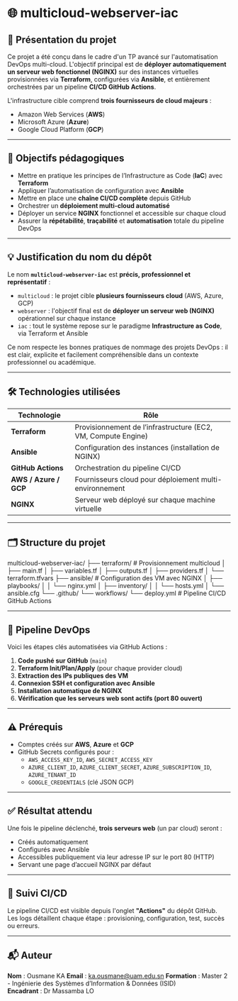 # 🌐 multicloud-webserver-iac

## 📘 Présentation du projet

Ce projet a été conçu dans le cadre d'un TP avancé sur l'automatisation DevOps multi-cloud. L'objectif principal est de **déployer automatiquement un serveur web fonctionnel (NGINX)** sur des instances virtuelles provisionnées via **Terraform**, configurées via **Ansible**, et entièrement orchestrées par un pipeline **CI/CD GitHub Actions**.

L'infrastructure cible comprend **trois fournisseurs de cloud majeurs** :  
- Amazon Web Services (**AWS**)  
- Microsoft Azure (**Azure**)  
- Google Cloud Platform (**GCP**)

---

## 🎯 Objectifs pédagogiques

- Mettre en pratique les principes de l’Infrastructure as Code (**IaC**) avec **Terraform**
- Appliquer l’automatisation de configuration avec **Ansible**
- Mettre en place une **chaîne CI/CD complète** depuis GitHub
- Orchestrer un **déploiement multi-cloud automatisé**
- Déployer un service **NGINX** fonctionnel et accessible sur chaque cloud
- Assurer la **répétabilité**, **traçabilité** et **automatisation** totale du pipeline DevOps

---

## 💡 Justification du nom du dépôt

Le nom **`multicloud-webserver-iac`** est **précis, professionnel et représentatif** :

- `multicloud` : le projet cible **plusieurs fournisseurs cloud** (AWS, Azure, GCP)
- `webserver` : l'objectif final est de **déployer un serveur web (NGINX)** opérationnel sur chaque instance
- `iac` : tout le système repose sur le paradigme **Infrastructure as Code**, via Terraform et Ansible

Ce nom respecte les bonnes pratiques de nommage des projets DevOps : il est clair, explicite et facilement compréhensible dans un contexte professionnel ou académique.

---

## 🛠️ Technologies utilisées

| Technologie | Rôle |
|-------------|------|
| **Terraform** | Provisionnement de l’infrastructure (EC2, VM, Compute Engine) |
| **Ansible** | Configuration des instances (installation de NGINX) |
| **GitHub Actions** | Orchestration du pipeline CI/CD |
| **AWS / Azure / GCP** | Fournisseurs cloud pour déploiement multi-environnement |
| **NGINX** | Serveur web déployé sur chaque machine virtuelle |

---

## 🗂️ Structure du projet

multicloud-webserver-iac/
├── terraform/ # Provisionnement multicloud
│ ├── main.tf
│ ├── variables.tf
│ ├── outputs.tf
│ ├── providers.tf
│ └── terraform.tfvars
├── ansible/ # Configuration des VM avec NGINX
│ ├── playbooks/
│ │ └── nginx.yml
│ ├── inventory/
│ │ └── hosts.yml
│ └── ansible.cfg
└── .github/
└── workflows/
└── deploy.yml # Pipeline CI/CD GitHub Actions

---

## 🔄 Pipeline DevOps

Voici les étapes clés automatisées via GitHub Actions :

1. **Code pushé sur GitHub** (`main`)
2. **Terraform Init/Plan/Apply** (pour chaque provider cloud)
3. **Extraction des IPs publiques des VM**
4. **Connexion SSH et configuration avec Ansible**
5. **Installation automatique de NGINX**
6. **Vérification que les serveurs web sont actifs (port 80 ouvert)**

---

## ⚠️ Prérequis

- Comptes créés sur **AWS**, **Azure** et **GCP**
- GitHub Secrets configurés pour :
  - `AWS_ACCESS_KEY_ID`, `AWS_SECRET_ACCESS_KEY`
  - `AZURE_CLIENT_ID`, `AZURE_CLIENT_SECRET`, `AZURE_SUBSCRIPTION_ID`, `AZURE_TENANT_ID`
  - `GOOGLE_CREDENTIALS` (clé JSON GCP)

---

## ✅ Résultat attendu

Une fois le pipeline déclenché, **trois serveurs web** (un par cloud) seront :
- Créés automatiquement
- Configurés avec Ansible
- Accessibles publiquement via leur adresse IP sur le port 80 (HTTP)
- Servant une page d’accueil NGINX par défaut

---

## 📍 Suivi CI/CD

Le pipeline CI/CD est visible depuis l'onglet **"Actions"** du dépôt GitHub.  
Les logs détaillent chaque étape : provisioning, configuration, test, succès ou erreurs.

---

## 📬 Auteur

**Nom** : Ousmane KA 
**Email** : ka.ousmane@uam.edu.sn 
**Formation** : Master 2 - Ingénierie des Systèmes d’Information & Données (ISID)  
**Encadrant** : Dr Massamba LO


